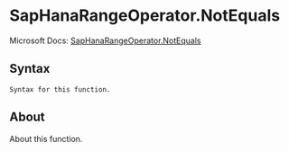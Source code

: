 ---
---

# SapHanaRangeOperator.NotEquals

Microsoft Docs: [SapHanaRangeOperator.NotEquals](https://docs.microsoft.com/en-us/powerquery-m/saphanarangeoperator-notequals)

## Syntax

```
Syntax for this function.
```

## About

About this function.

